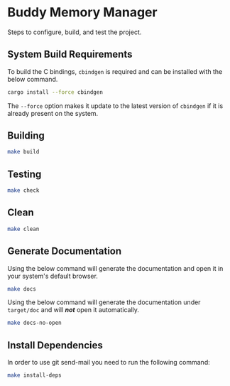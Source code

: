 # Buddy Memory Manager

Steps to configure, build, and test the project.

## System Build Requirements

To build the C bindings, `cbindgen` is required and can be installed with the below command.

```bash
cargo install --force cbindgen
```

The `--force` option makes it update to the latest version of `cbindgen` if it is already present on the system.

## Building

```bash
make build
```

## Testing

```bash
make check
```

## Clean

```bash
make clean
```

## Generate Documentation

Using the below command will generate the documentation and open it in your system's default browser.

```bash
make docs
```

Using the below command will generate the documentation under `target/doc` and will **_not_** open it automatically.

```bash
make docs-no-open
```

## Install Dependencies

In order to use git send-mail you need to run the following command:

```bash
make install-deps
```
